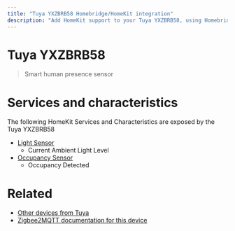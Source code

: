 ```yaml
---
title: "Tuya YXZBRB58 Homebridge/HomeKit integration"
description: "Add HomeKit support to your Tuya YXZBRB58, using Homebridge, Zigbee2MQTT and homebridge-z2m."
---
```

<!---
This file has been GENERATED using src/docgen/docgen.ts
DO NOT EDIT THIS FILE MANUALLY!
-->
# Tuya YXZBRB58
> Smart human presence sensor


# Services and characteristics
The following HomeKit Services and Characteristics are exposed by
the Tuya YXZBRB58

* [Light Sensor](../../sensors.md)
  * Current Ambient Light Level
* [Occupancy Sensor](../../sensors.md)
  * Occupancy Detected


# Related
* [Other devices from Tuya](../index.md#tuya)
* [Zigbee2MQTT documentation for this device](https://www.zigbee2mqtt.io/devices/YXZBRB58.html)